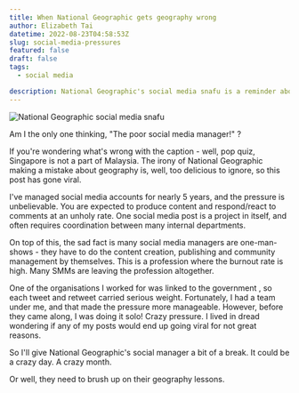 ```yaml
---
title: When National Geographic gets geography wrong
author: Elizabeth Tai
datetime: 2022-08-23T04:58:53Z
slug: social-media-pressures
featured: false
draft: false
tags:
  - social media

description: National Geographic's social media snafu is a reminder about the pressures a social media manager faces.
---
```


![National Geographic social media snafu](https://media.licdn.com/dms/image/C5622AQHhJibroA44rQ/feedshare-shrink_800/0/1661727141767?e=1676505600&v=beta&t=LpyiceURNGO-orhobMVagUhRFQg9nDhd_VCv5FhkjD0)

Am I the only one thinking, "The poor social media manager!" ?

If you're wondering what's wrong with the caption - well, pop quiz, Singapore is not a part of Malaysia. The irony of National Geographic making a mistake about geography is, well, too delicious to ignore, so this post has gone viral.

I've managed social media accounts for nearly 5 years, and the pressure is unbelievable. You are expected to produce content and respond/react to comments at an unholy rate. One social media post is a project in itself, and often requires coordination between many internal departments.

On top of this, the sad fact is many social media managers are one-man-shows - they have to do the content creation, publishing and community management by themselves. This is a profession where the burnout rate is high. Many SMMs are leaving the profession altogether.

One of the organisations I worked for was linked to the government , so each tweet and retweet carried serious weight. Fortunately, I had a team under me, and that made the pressure more manageable. However, before they came along, I was doing it solo! Crazy pressure. I lived in dread wondering if any of my posts would end up going viral for not great reasons.

So I'll give National Geographic's social manager a bit of a break. It could be a crazy day. A crazy month.

Or well, they need to brush up on their geography lessons.
